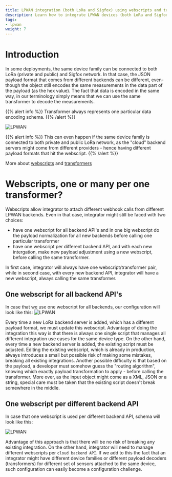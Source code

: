```yaml
---
title: LPWAN integration (both LoRa and Sigfox) using webscripts and transformers
description: Learn how to integrate LPWAN devices (both LoRa and Sigfox) using webscripts and transformers
tags:
- lpwan
weight: 7
---
```


# Introduction
In some deployments, the same device family can be connected to both LoRa (private and public) and Sigfox network. In that case, the JSON payload format that comes from different backends can be different, even-though the object still encodes the same measurements in the data part of the payload (as the hex value). The fact that data is encoded in the same way, in our terminology simply means that we can use the same transformer to decode the measurements.

{{% alert info %}}
Transformer always represents one particular data encoding schema.
{{% /alert %}}

![LPWAN](features/lpwan/LPWAN_1.png)

{{% alert info %}}
This can even happen if the same device family is connected to both private and public LoRa network, as the "cloud" backend servers might come from different providers - hence having different payload formats that hit the webscript.
{{% /alert %}}

More about [webscripts](features/webscripts) and [transformers](features/transformers)

# Webscripts, one or many per one transformer?
Webscripts allow integrator to attach different webhook calls from different LPWAN backends. Even in that case, integrator might still be faced with two choices:

* have one webscript for all backend API's and in one big webscript do the payload normalization for all new backends before calling one particular transformer
* have one webscript per different backend API, and with each new intergation, make new payload adjustment using a new webscript, before calling the same transformer.

In first case, integrator will always have one webscript/transformer pair, while in second case, with every new backend API, integrator will have a new webscript, always calling the same transformer.




## One webscript for all backend API's
In case that we use one webscript for all backends, our configuration will look like this:
![LPWAN](features/lpwan/case_2.png)

Every time a new LoRa backend server is added, which has a different payload format, we must update this webscript. Advantage of doing the integration this way is that there is always one single script that manages all different integration use cases for the same device type. On the other hand, every time a new backend server is added, the existing script must be adjusted. Editing the existing webscript, which is already in production, always introduces a small but possible risk of making some mistakes, breaking all existing integrations.
Another possible difficulty is that based on the payload, a developer must somehow guess the "routing algorithm", knowing which exactly payload transformation to apply - before calling the transformer. More over, as the input object might come as a XML, JSON or a string, special care must be taken that the existing script doesn't break somewhere in the middle.

## One webscript per different backend API
In case that one webscript is used per different backend API, schema will look like this:

![LPWAN](features/lpwan/case_1.png)

Advantage of this approach is that there will be no risk of breaking any existing integration. On the other hand, integrator will need to manage different webscripts per `cloud backend API`. If we add to this the fact that an integrator might have different device families or different payload decoders (transformers) for different set of sensors attached to the same device, such configuration can easily become a configuration challenge.







